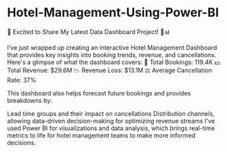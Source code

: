 # Hotel-Management-Using-Power-BI

🚀 Excited to Share My Latest Data Dashboard Project! 🏨📊

I’ve just wrapped up creating an interactive Hotel Management Dashboard that provides key insights into booking trends, revenue, and cancellations. 
Here's a glimpse of what the dashboard covers:
💼 Total Bookings: 119.4K
💵 Total Revenue: $29.6M
📉 Revenue Loss: $13.1M
⚖️ Average Cancellation Rate: 37%

This dashboard also helps forecast future bookings and provides breakdowns by:

Lead time groups and their impact on cancellations
Distribution channels, allowing data-driven decision-making for optimizing revenue streams
I've used Power BI for visualizations and data analysis, which brings real-time metrics to life for hotel management teams to make more informed decisions.
